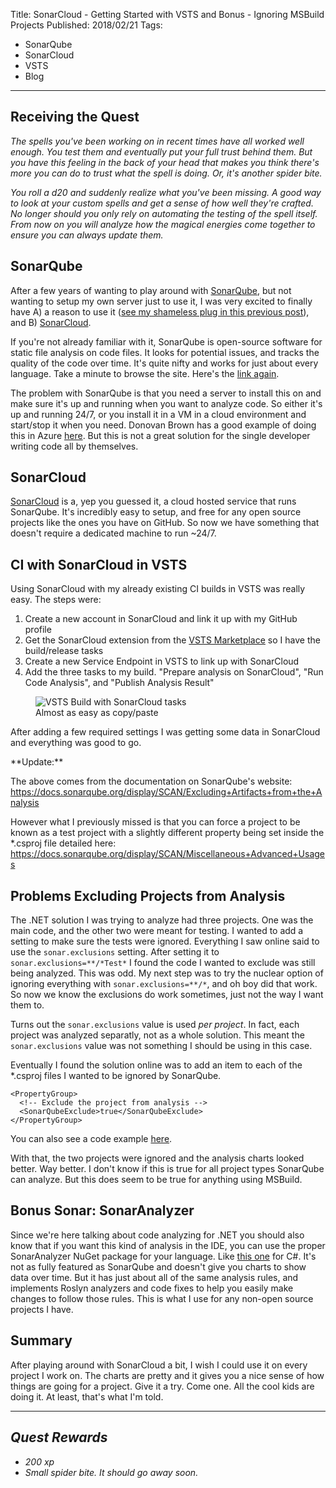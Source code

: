 Title: SonarCloud - Getting Started with VSTS and Bonus - Ignoring MSBuild Projects
Published: 2018/02/21
Tags: 
- SonarQube
- SonarCloud
- VSTS
- Blog
---

## Receiving the Quest
*The spells you've been working on in recent times have all worked well enough. You test them and eventually put your full trust behind them. But you have this feeling in the back of your head that makes you think there's more you can do to trust what the spell is doing. Or, it's another spider bite.*

*You roll a d20 and suddenly realize what you've been missing. A good way to look at your custom spells and get a sense of how well they're crafted. No longer should you only rely on automating the testing of the spell itself. From now on you will analyze how the magical energies come together to ensure you can always update them.*

## SonarQube

After a few years of wanting to play around with [SonarQube](https://www.sonarqube.org/), but not wanting to setup my own server just to use it, I was very excited to finally have A) a reason to use it ([see my shameless plug in this previous post](https://developersidequests.com/posts/06-Continuously-Deploying-A-Nuget-Package)), and B) [SonarCloud](https://sonarcloud.io/).

If you're not already familiar with it, SonarQube is open-source software for static file analysis on code files. It looks for potential issues, and tracks the quality of the code over time. It's quite nifty and works for just about every language. Take a minute to browse the site. Here's the [link again](https://www.sonarqube.org/).

The problem with SonarQube is that you need a server to install this on and make sure it's up and running when you want to analyze code. So either it's up and running 24/7, or you install it in a VM in a cloud environment and start/stop it when you need. Donovan Brown has a good example of doing this in Azure [here](http://donovanbrown.com/post/how-to-setup-a-sonarqube-server-in-azure). But this is not a great solution for the single developer writing code all by themselves.

## SonarCloud

[SonarCloud](https://about.sonarcloud.io/) is a, yep you guessed it, a cloud hosted service that runs SonarQube. It's incredibly easy to setup, and free for any open source projects like the ones you have on GitHub. So now we have something that doesn't require a dedicated machine to run ~24/7.

## CI with SonarCloud in VSTS

Using SonarCloud with my already existing CI builds in VSTS was really easy. The steps were:

1. Create a new account in SonarCloud and link it up with my GitHub profile
1. Get the SonarCloud extension from the [VSTS Marketplace](https://marketplace.visualstudio.com/items?itemName=SonarSource.sonarcloud) so I have the build/release tasks
1. Create a new Service Endpoint in VSTS to link up with SonarCloud
1. Add the three tasks to my build. "Prepare analysis on SonarCloud", "Run Code Analysis", and "Publish Analysis Result"

<figure>
  <img src="__StorageSiteUrl__Assets/Images/BlogPostImages/07/Sonar Cloud Build Tasks.png" alt="VSTS Build with SonarCloud tasks" class="img-fluid">
  <figcaption>Almost as easy as copy/paste</figcaption>
</figure>

After adding a few required settings I was getting some data in SonarCloud and everything was good to go.

<div class="alert alert-info">
  <p>**Update:**

The above comes from the documentation on SonarQube's website: https://docs.sonarqube.org/display/SCAN/Excluding+Artifacts+from+the+Analysis 

However what I previously missed is that you can force a project to be known as a test project with a slightly different property being set inside the *.csproj file detailed here: https://docs.sonarqube.org/display/SCAN/Miscellaneous+Advanced+Usages</p>
</div>

## Problems Excluding Projects from Analysis

The .NET solution I was trying to analyze had three projects. One was the main code, and the other two were meant for testing. I wanted to add a setting to make sure the tests were ignored. Everything I saw online said to use the `sonar.exclusions` setting. After setting it to `sonar.exclusions=**/*Test*` I found the code I wanted to exclude was still being analyzed. This was odd. My next step was to try the nuclear option of ignoring everything with `sonar.exclusions=**/*`, and oh boy did that work. So now we know the exclusions do work sometimes, just not the way I want them to.

Turns out the `sonar.exclusions` value is used *per project*. In fact, each project was analyzed separatly, not as a whole solution. This meant the `sonar.exclusions` value was not something I should be using in this case.

Eventually I found the solution online was to add an item to each of the *.csproj files I wanted to be ignored by SonarQube. 

```
<PropertyGroup>
  <!-- Exclude the project from analysis -->
  <SonarQubeExclude>true</SonarQubeExclude>
</PropertyGroup>
```
You can also see a code example [here](https://github.com/ProgrammerAl/CommandComplete/blob/master/CommandComplete/CommandComplete.UnitTests/CommandComplete.UnitTests.csproj).

With that, the two projects were ignored and the analysis charts looked better. Way better. I don't know if this is true for all project types SonarQube can analyze. But this does seem to be true for anything using MSBuild. 

## Bonus Sonar: SonarAnalyzer

Since we're here talking about code analyzing for .NET you should also know that if you want this kind of analysis in the IDE, you can use the proper SonarAnalyzer NuGet package for your language. Like [this one](https://www.nuget.org/packages/SonarAnalyzer.CSharp/) for C#. It's not as fully featured as SonarQube and doesn't give you charts to show data over time. But it has just about all of the same analysis rules, and implements Roslyn analyzers and code fixes to help you easily make changes to follow those rules. This is what I use for any non-open source projects I have.

## Summary

After playing around with SonarCloud a bit, I wish I could use it on every project I work on. The charts are pretty and it gives you a nice sense of how things are going for a project. Give it a try. Come one. All the cool kids are doing it. At least, that's what I'm told.

---

## *Quest Rewards*
- *200 xp*
- *Small spider bite. It should go away soon.*

